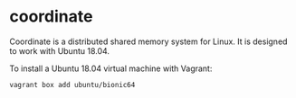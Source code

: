 coordinate
===

Coordinate is a distributed shared memory system for Linux. It is designed to work with Ubuntu 18.04.

To install a Ubuntu 18.04 virtual machine with Vagrant:
```
vagrant box add ubuntu/bionic64
```
